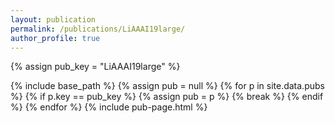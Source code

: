 ```yaml
---
layout: publication
permalink: /publications/LiAAAI19large/
author_profile: true
---
```

{% assign pub_key = "LiAAAI19large" %}

{% include base_path %}
{% assign pub = null %}
{% for p in site.data.pubs %}
  {% if p.key == pub_key %}
    {% assign pub = p %}
    {% break %}
  {% endif %}
{% endfor %}
{% include pub-page.html %}